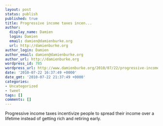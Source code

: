 ```yaml
---
layout: post
status: publish
published: true
title: Progressive income taxes incen...
author:
  display_name: Damien
  login: Damien
  email: damien@damienburke.org
  url: http://damienburke.org
author_login: Damien
author_email: damien@damienburke.org
author_url: http://damienburke.org
wordpress_id: 785
wordpress_url: http://www.damienburke.org/2010/07/22/progressive-income-taxes-incen/
date: '2010-07-22 16:37:49 +0000'
date_gmt: '2010-07-22 21:37:49 +0000'
categories:
- Uncategorized
- tweet
tags: []
comments: []
---
```

<p>Progressive income taxes incentivize people to spread their income over a lifetime instead of getting rich and retiring early.</p>

